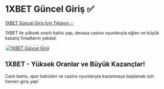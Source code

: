 <h1>1XBET Güncel Giriş ✅</h1>

<a href="https://cutt.ly/CratosLink">1XBET Güncel Giriş İçin Tıklayın ✅</a> 

<p>1XBET ile yüksek oranlı bahis yap, devasa casino oyunlarıyla eğlen ve büyük kazanç fırsatlarını yakala!</p>

<a href="https://cutt.ly/CratosLink" title="1XBET Güncel Adres">
  <img src="https://i.ibb.co/MkY55wf/photo-2025-01-15-16-52-46.jpg" alt="1XBET Güncel Giriş" style="max-width: 100%; border: 2px solid #ddd; border-radius: 10px;">
</a>

<h2>1XBET - Yüksek Oranlar ve Büyük Kazançlar!</h2>

<p>Canlı bahis, spor bahisleri ve casino oyunlarıyla kazanmaya başlamak için hemen giriş yap!</p>
